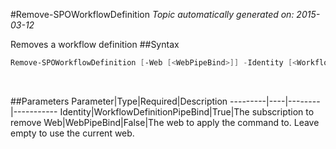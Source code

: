 #Remove-SPOWorkflowDefinition
*Topic automatically generated on: 2015-03-12*

Removes a workflow definition
##Syntax
```powershell
Remove-SPOWorkflowDefinition [-Web [<WebPipeBind>]] -Identity [<WorkflowDefinitionPipeBind>]
```
&nbsp;

##Parameters
Parameter|Type|Required|Description
---------|----|--------|-----------
Identity|WorkflowDefinitionPipeBind|True|The subscription to remove
Web|WebPipeBind|False|The web to apply the command to. Leave empty to use the current web.
